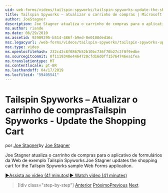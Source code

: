 ```yaml
---
uid: web-forms/videos/tailspin-spyworks/tailspin-spyworks-update-the-shopping-cart
title: Tailspin Spyworks – atualizar o carrinho de compras | Microsoft Docs
author: JoeStagner
description: Joe Stagner atualiza o carrinho de compras para o aplicativo de formulários da Web de exemplo Tailspin Spyworks.
ms.author: riande
ms.date: 06/29/2010
ms.assetid: 92909295-b514-486f-b9ed-0e0100ded16c
msc.legacyurl: /web-forms/videos/tailspin-spyworks/tailspin-spyworks-update-the-shopping-cart
msc.type: video
ms.openlocfilehash: 232c42c8f0867b52b10bc736f70b27c2f0f9edbe
ms.sourcegitcommit: 0f1119340e4464720cfd16d0ff15764746ea1fea
ms.translationtype: MT
ms.contentlocale: pt-BR
ms.lasthandoff: 04/17/2019
ms.locfileid: "59405541"
---
```

# <a name="tailspin-spyworks---update-the-shopping-cart"></a><span data-ttu-id="4988a-103">Tailspin Spyworks – Atualizar o carrinho de compras</span><span class="sxs-lookup"><span data-stu-id="4988a-103">Tailspin Spyworks - Update the Shopping Cart</span></span>

<span data-ttu-id="4988a-104">por [Joe Stagner](https://github.com/JoeStagner)</span><span class="sxs-lookup"><span data-stu-id="4988a-104">by [Joe Stagner](https://github.com/JoeStagner)</span></span>

<span data-ttu-id="4988a-105">Joe Stagner atualiza o carrinho de compras para o aplicativo de formulários da Web de exemplo Tailspin Spyworks.</span><span class="sxs-lookup"><span data-stu-id="4988a-105">Joe Stagner updates the shopping cart for the Tailspin Spyworks sample Web Forms application.</span></span>

[<span data-ttu-id="4988a-106">&#9654;Assista ao vídeo (41 minutos)</span><span class="sxs-lookup"><span data-stu-id="4988a-106">&#9654; Watch video (41 minutes)</span></span>](https://channel9.msdn.com/Blogs/ASP-NET-Site-Videos/tailspin-spyworks-update-the-shopping-cart)

> [!div class="step-by-step"]
> <span data-ttu-id="4988a-107">[Anterior](tailspin-spyworks-display-shopping-cart.md)
> [Próximo](tailspin-spyworks-migrate-the-shopping-cart.md)</span><span class="sxs-lookup"><span data-stu-id="4988a-107">[Previous](tailspin-spyworks-display-shopping-cart.md)
[Next](tailspin-spyworks-migrate-the-shopping-cart.md)</span></span>

